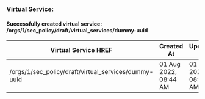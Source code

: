 ### Virtual Service:
#### Successfully created virtual service: /orgs/1/sec_policy/draft/virtual_services/dummy-uuid

|Virtual Service HREF|Created At|Updated At|Name|Service Port|Service Protocol|
|---|---|---|---|---|---|
| /orgs/1/sec_policy/draft/virtual_services/dummy-uuid | 01 Aug 2022, 08:44 AM | 01 Aug 2022, 08:44 AM | test_create_virtual_service | all ports have been selected | udp |

